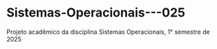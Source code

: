 # Sistemas-Operacionais---025
Projeto acadêmico da disciplina Sistemas Operacionais, 1° semestre de 2025
